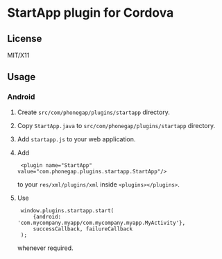 # StartApp plugin for Cordova

## License

MIT/X11

## Usage

### Android

1. Create `src/com/phonegap/plugins/startapp` directory.
2. Copy `StartApp.java` to `src/com/phonegap/plugins/startapp` directory.
3. Add `startapp.js` to your web application.
4. Add

        <plugin name="StartApp" value="com.phonegap.plugins.startapp.StartApp"/>

   to your `res/xml/plugins/xml` inside `<plugins></plugins>`.
5. Use

        window.plugins.startapp.start(
            {android: 'com.mycompany.myapp/com.mycompany.myapp.MyActivity'},
            successCallback, failureCallback
        );

   whenever required.
